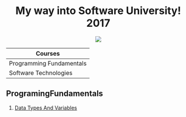 <h1 align="center">My way into Software University! 2017</h1> 

<p align="center">
<img src=https://imgur.com/a/ucWLo>
</p>

| Courses     | 
| ---      | 
|  Programming Fundamentals | 
|  Software Technologies   | 

## ProgramingFundamentals
1. [Data Types And Variables](https://github.com/MarikMayhem/Software-University/tree/master/Programming%20Fundamentals/Data%20Types%20And%20Variables)
